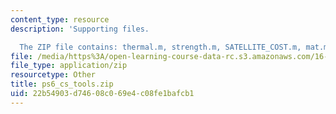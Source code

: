 ```yaml
---
content_type: resource
description: 'Supporting files.

  The ZIP file contains: thermal.m, strength.m, SATELLITE_COST.m, mat.m, and mat.asv.'
file: /media/https%3A/open-learning-course-data-rc.s3.amazonaws.com/16-851-satellite-engineering-fall-2003/22b54903d74608c069e4c08fe1bafcb1_ps6_cs_tools.zip
file_type: application/zip
resourcetype: Other
title: ps6_cs_tools.zip
uid: 22b54903-d746-08c0-69e4-c08fe1bafcb1
---
```

